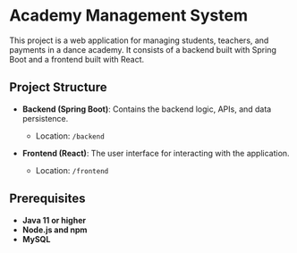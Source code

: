 # Academy Management System

This project is a web application for managing students, teachers, and payments in a dance academy. It consists of a backend built with Spring Boot and a frontend built with React.

## Project Structure

- **Backend (Spring Boot)**: Contains the backend logic, APIs, and data persistence.
  - Location: `/backend`
  
- **Frontend (React)**: The user interface for interacting with the application.
  - Location: `/frontend`

## Prerequisites

- **Java 11 or higher**
- **Node.js and npm**
- **MySQL**
